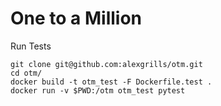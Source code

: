 # One to a Million

Run Tests
~~~~
git clone git@github.com:alexgrills/otm.git
cd otm/
docker build -t otm_test -F Dockerfile.test .
docker run -v $PWD:/otm otm_test pytest
~~~~